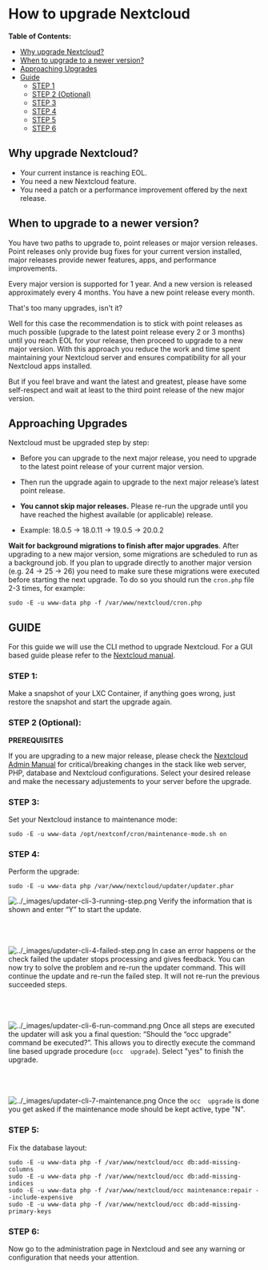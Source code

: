 # How to upgrade Nextcloud
**Table of Contents:**
 + [Why upgrade Nextcloud?](#why-upgrade-nextcloud)
 + [When to upgrade to a newer version?](#when-to-upgrade-to-a-newer-version)
 + [Approaching Upgrades](#approaching-upgrades)
 + [Guide](#guide)
	+ [STEP 1](#step-1)
	+ [STEP 2 (Optional)](#step-2-optional)
	+ [STEP 3](#step-3)
	+ [STEP 4](#step-4)
	+ [STEP 5](#step-5)
 	+ [STEP 6](#step-6) 

## Why upgrade Nextcloud?

- Your current instance is reaching EOL.
- You need a new Nextcloud feature.
- You need a patch or a performance improvement offered by the next release.

## When to upgrade to a newer version?

You have two paths to upgrade to, point releases or major version releases.
Point releases only provide bug fixes for your current version installed, major releases provide newer features, apps, and performance improvements.

Every major version is supported for 1 year. And a new version is released approximately every 4 months.
You have a new point release every month.

That's too many upgrades, isn't it?

Well for this case the recommendation is to stick with point releases as much possible (upgrade to the latest point release every 2 or 3 months) until you reach EOL for your release, then proceed to upgrade to a new major version. With this approach you reduce the work and time spent maintaining your Nextcloud server and ensures compatibility for all your Nextcloud apps installed.

But if you feel brave and want the latest and greatest, please have some self-respect and wait at least to the third point release of the new major version.

## Approaching Upgrades

Nextcloud must be upgraded step by step:

-   Before you can upgrade to the next major release, you need to upgrade to the latest point release of your current major version.
    
-   Then run the upgrade again to upgrade to the next major release’s latest point release.
    
-   **You cannot skip major releases.**  Please re-run the upgrade until you have reached the highest available (or applicable) release.
    
-   Example: 18.0.5 -> 18.0.11 -> 19.0.5 -> 20.0.2
    

**Wait for background migrations to finish after major upgrades**. After upgrading to a new major version, some migrations are scheduled to run as a background job. If you plan to upgrade directly to another major version (e.g. 24 -> 25 -> 26) you need to make sure these migrations were executed before starting the next upgrade. To do so you should run the  `cron.php`  file 2-3 times, for example:

    sudo -E -u www-data php -f /var/www/nextcloud/cron.php

## GUIDE

For this guide we will use the CLI method to upgrade Nextcloud. For a GUI based guide please refer to the [Nextcloud manual](https://docs.nextcloud.com/server/latest/admin_manual/maintenance/update.html#using-the-web-based-updater).

### STEP 1:

Make a snapshot of your LXC Container, if anything goes wrong, just restore the snapshot and start the upgrade again.

### STEP 2 (Optional):

**PREREQUISITES**

If you are upgrading to a new major release, please check the [Nextcloud Admin Manual](https://docs.nextcloud.com/server/latest/admin_manual/release_notes/index.html) for critical/breaking changes in the stack like web server, PHP, database and Nextcloud configurations. Select your desired release and make the necessary adjustements to your server before the upgrade.

### STEP 3:

Set your Nextcloud instance to maintenance mode:

    sudo -E -u www-data /opt/nextconf/cron/maintenance-mode.sh on

### STEP 4:

Perform the upgrade:

    sudo -E -u www-data php /var/www/nextcloud/updater/updater.phar

![../_images/updater-cli-3-running-step.png](https://docs.nextcloud.com/server/latest/admin_manual/_images/updater-cli-3-running-step.png)
Verify the information that is shown and enter “Y” to start the update.

<br/><br/><br/>
![../_images/updater-cli-4-failed-step.png](https://docs.nextcloud.com/server/latest/admin_manual/_images/updater-cli-4-failed-step.png)
In case an error happens or the check failed the updater stops processing and gives feedback. You can now try to solve the problem and re-run the updater command. This will continue the update and re-run the failed step. It will not re-run the previous succeeded steps.

<br/><br/><br/>
![../_images/updater-cli-6-run-command.png](https://docs.nextcloud.com/server/latest/admin_manual/_images/updater-cli-6-run-command.png)
Once all steps are executed the updater will ask you a final question: “Should the “occ upgrade” command be executed?”. This allows you to directly execute the command line based upgrade procedure (`occ  upgrade`). Select "yes" to finish the upgrade.

<br/><br/><br/>
![../_images/updater-cli-7-maintenance.png](https://docs.nextcloud.com/server/latest/admin_manual/_images/updater-cli-7-maintenance.png)
Once the  `occ  upgrade`  is done you get asked if the maintenance mode should be kept active, type "N".

### STEP 5:

Fix the database layout:

    sudo -E -u www-data php -f /var/www/nextcloud/occ db:add-missing-columns
    sudo -E -u www-data php -f /var/www/nextcloud/occ db:add-missing-indices
    sudo -E -u www-data php -f /var/www/nextcloud/occ maintenance:repair --include-expensive
    sudo -E -u www-data php -f /var/www/nextcloud/occ db:add-missing-primary-keys

### STEP 6:
Now go to the administration page in Nextcloud and see any warning or configuration that needs your attention.
